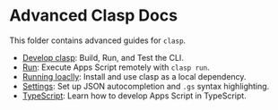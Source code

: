 # Advanced Clasp Docs

This folder contains advanced guides for `clasp`.

- [Develop clasp](/docs/develop.md): Build, Run, and Test the CLI.
- [Run](/docs/run.md): Execute Apps Script remotely with `clasp run`.
- [Running loaclly](/docs/running-locally.md): Install and use clasp as a local dependency.
- [Settings](/docs/settings.md): Set up JSON autocompletion and `.gs` syntax highlighting.
- [TypeScript](/docs/typescript.md): Learn how to develop Apps Script in TypeScript.
